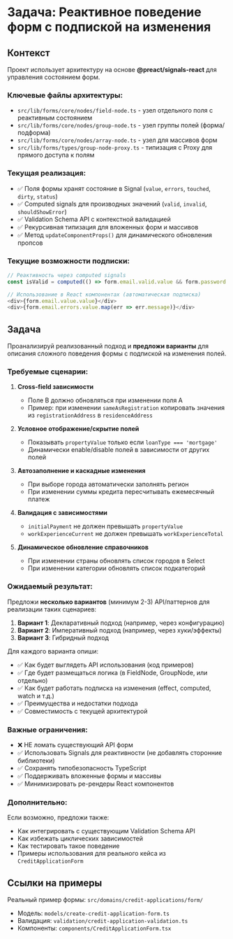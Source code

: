 # Задача: Реактивное поведение форм с подпиской на изменения

## Контекст

Проект использует архитектуру на основе **@preact/signals-react** для управления состоянием форм.

### Ключевые файлы архитектуры:
- `src/lib/forms/core/nodes/field-node.ts` - узел отдельного поля с реактивным состоянием
- `src/lib/forms/core/nodes/group-node.ts` - узел группы полей (форма/подформа)
- `src/lib/forms/core/nodes/array-node.ts` - узел для массивов форм
- `src/lib/forms/types/group-node-proxy.ts` - типизация с Proxy для прямого доступа к полям

### Текущая реализация:
- ✅ Поля формы хранят состояние в Signal (`value`, `errors`, `touched`, `dirty`, `status`)
- ✅ Computed signals для производных значений (`valid`, `invalid`, `shouldShowError`)
- ✅ Validation Schema API с контекстной валидацией
- ✅ Рекурсивная типизация для вложенных форм и массивов
- ✅ Метод `updateComponentProps()` для динамического обновления пропсов

### Текущие возможности подписки:
```typescript
// Реактивность через computed signals
const isValid = computed(() => form.email.valid.value && form.password.valid.value);

// Использование в React компонентах (автоматическая подписка)
<div>{form.email.value.value}</div>
<div>{form.email.errors.value.map(err => err.message)}</div>
```

## Задача

Проанализируй реализованный подход и **предложи варианты** для описания сложного поведения формы с подпиской на изменения полей.

### Требуемые сценарии:

1. **Cross-field зависимости**
   - Поле B должно обновляться при изменении поля A
   - Пример: при изменении `sameAsRegistration` копировать значения из `registrationAddress` в `residenceAddress`

2. **Условное отображение/скрытие полей**
   - Показывать `propertyValue` только если `loanType === 'mortgage'`
   - Динамически enable/disable полей в зависимости от других полей

3. **Автозаполнение и каскадные изменения**
   - При выборе города автоматически заполнять регион
   - При изменении суммы кредита пересчитывать ежемесячный платеж

4. **Валидация с зависимостями**
   - `initialPayment` не должен превышать `propertyValue`
   - `workExperienceCurrent` не должен превышать `workExperienceTotal`

5. **Динамическое обновление справочников**
   - При изменении страны обновлять список городов в Select
   - При изменении категории обновлять список подкатегорий

### Ожидаемый результат:

Предложи **несколько вариантов** (минимум 2-3) API/паттернов для реализации таких сценариев:

1. **Вариант 1**: Декларативный подход (например, через конфигурацию)
2. **Вариант 2**: Императивный подход (например, через хуки/эффекты)
3. **Вариант 3**: Гибридный подход

Для каждого варианта опиши:
- ✅ Как будет выглядеть API использования (код примеров)
- ✅ Где будет размещаться логика (в FieldNode, GroupNode, или отдельно)
- ✅ Как будет работать подписка на изменения (effect, computed, watch и т.д.)
- ✅ Преимущества и недостатки подхода
- ✅ Совместимость с текущей архитектурой

### Важные ограничения:

- ❌ НЕ ломать существующий API форм
- ✅ Использовать Signals для реактивности (не добавлять сторонние библиотеки)
- ✅ Сохранять типобезопасность TypeScript
- ✅ Поддерживать вложенные формы и массивы
- ✅ Минимизировать ре-рендеры React компонентов

### Дополнительно:

Если возможно, предложи также:
- Как интегрировать с существующим Validation Schema API
- Как избежать циклических зависимостей
- Как тестировать такое поведение
- Примеры использования для реального кейса из `CreditApplicationForm`

## Ссылки на примеры

Реальный пример формы: `src/domains/credit-applications/form/`
- Модель: `models/create-credit-application-form.ts`
- Валидация: `validation/credit-application-validation.ts`
- Компоненты: `components/CreditApplicationForm.tsx`
